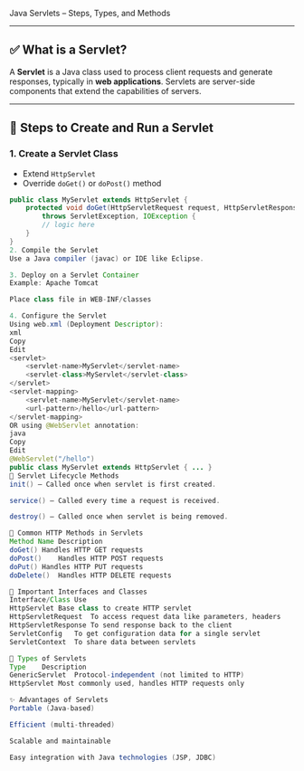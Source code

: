 Java Servlets – Steps, Types, and Methods

---

## ✅ What is a Servlet?

A **Servlet** is a Java class used to process client requests and generate responses, typically in **web applications**. Servlets are server-side components that extend the capabilities of servers.

---

## 🚀 Steps to Create and Run a Servlet

### 1. **Create a Servlet Class**
- Extend `HttpServlet`
- Override `doGet()` or `doPost()` method

```java
public class MyServlet extends HttpServlet {
    protected void doGet(HttpServletRequest request, HttpServletResponse response)
        throws ServletException, IOException {
        // logic here
    }
}
2. Compile the Servlet
Use a Java compiler (javac) or IDE like Eclipse.

3. Deploy on a Servlet Container
Example: Apache Tomcat

Place class file in WEB-INF/classes

4. Configure the Servlet
Using web.xml (Deployment Descriptor):
xml
Copy
Edit
<servlet>
    <servlet-name>MyServlet</servlet-name>
    <servlet-class>MyServlet</servlet-class>
</servlet>
<servlet-mapping>
    <servlet-name>MyServlet</servlet-name>
    <url-pattern>/hello</url-pattern>
</servlet-mapping>
OR using @WebServlet annotation:
java
Copy
Edit
@WebServlet("/hello")
public class MyServlet extends HttpServlet { ... }
🧱 Servlet Lifecycle Methods
init() – Called once when servlet is first created.

service() – Called every time a request is received.

destroy() – Called once when servlet is being removed.

🔁 Common HTTP Methods in Servlets
Method Name	Description
doGet()	Handles HTTP GET requests
doPost()	Handles HTTP POST requests
doPut()	Handles HTTP PUT requests
doDelete()	Handles HTTP DELETE requests

🧰 Important Interfaces and Classes
Interface/Class	Use
HttpServlet	Base class to create HTTP servlet
HttpServletRequest	To access request data like parameters, headers
HttpServletResponse	To send response back to the client
ServletConfig	To get configuration data for a single servlet
ServletContext	To share data between servlets

📂 Types of Servlets
Type	Description
GenericServlet	Protocol-independent (not limited to HTTP)
HttpServlet	Most commonly used, handles HTTP requests only

✨ Advantages of Servlets
Portable (Java-based)

Efficient (multi-threaded)

Scalable and maintainable

Easy integration with Java technologies (JSP, JDBC)

